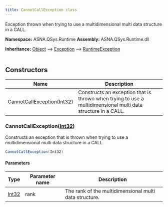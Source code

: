```yaml
---
title: CannotCallException class
---
```


Exception thrown when trying to use a multidimensional multi data structure in a CALL.

**Namespace:** ASNA.QSys.Runtime
**Assembly:** ASNA.QSys.Runtime.dll

**Inheritance:** [Object](https://docs.microsoft.com/en-us/dotnet/api/system.object) --> [Exception](https://docs.microsoft.com/en-us/dotnet/api/system.exception) --> [RuntimeException](/reference/runtime/qsys-runtime/runtime-exception.html)
<br>
<br>

## Constructors

| Name | Description |
| --- | --- |
| [CannotCallException](#cannotcallexceptionint32)([Int32](https://docs.microsoft.com/en-us/dotnet/api/system.int32)) | Constructs an exception that is thrown when trying to use a multidimensional multi data structure in a CALL.

### CannotCallException([Int32](https://docs.microsoft.com/en-us/dotnet/api/system.int32))

Constructs an exception that is thrown when trying to use a multidimensional multi data structure in a CALL.

```cs
CannotCallException(Int32)
```

#### Parameters

| Type | Parameter name | Description
| --- | --- | ---
| [Int32](https://docs.microsoft.com/en-us/dotnet/api/system.int32) | rank | The rank of the multidimensional multi data structure.
